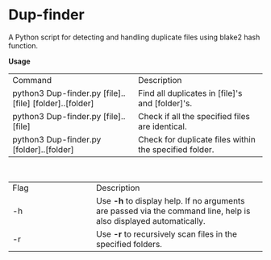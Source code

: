 # Dup-finder

A Python script for detecting and handling duplicate files using blake2 hash function.
<br>

<strong>Usage</strong><br>
<table>
  <tr><td>Command</td><td>Description</td></tr>
  <tr>
    <td>python3 Dup-finder.py [file]..[file] [folder]..[folder]</td>
    <td>Find all duplicates in [file]'s and [folder]'s.</td>
  </tr>
  <tr>
    <td>python3 Dup-finder.py [file]..[file]</td>
    <td>Check if all the specified files are identical.</td>
  </tr>
  <tr>
    <td>python3 Dup-finder.py [folder]..[folder]</td>
    <td>Check for duplicate files within the specified folder.</td>
  </tr>
</table>
<br>
<table>
  <tr>  
    <tr><td>Flag</td><td>Description</td></tr>
  </tr>
  <tr>
  <td style="width: 150px;">-h</td>
  <td>Use <strong>-h</strong> to display help. If no arguments are passed via the command line, help is also displayed automatically.</td>
</tr>
<tr>
  <td style="width: 150px;">-r</td>
  <td>Use <strong>-r</strong> to recursively scan files in the specified folders.</td>
</tr>
</table>
